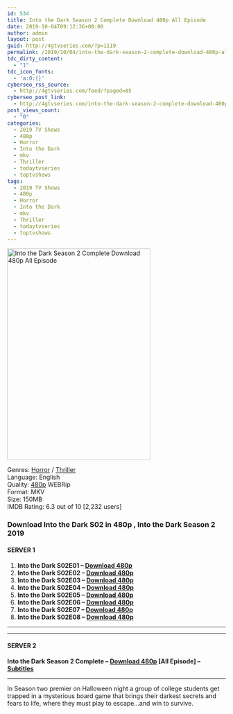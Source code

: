 ```yaml
---
id: 534
title: Into the Dark Season 2 Complete Download 480p All Episode
date: 2019-10-04T09:12:36+00:00
author: admin
layout: post
guid: http://4gtvseries.com/?p=1119
permalink: /2019/10/04/into-the-dark-season-2-complete-download-480p-all-episode-2/
tdc_dirty_content:
  - "1"
tdc_icon_fonts:
  - 'a:0:{}'
cyberseo_rss_source:
  - http://4gtvseries.com/feed/?paged=85
cyberseo_post_link:
  - http://4gtvseries.com/into-the-dark-season-2-complete-download-480p-all-episode/
post_views_count:
  - "0"
categories:
  - 2019 TV Shows
  - 480p
  - Horror
  - Into the Dark
  - mkv
  - Thriller
  - todaytvseries
  - toptvshows
tags:
  - 2019 TV Shows
  - 480p
  - Horror
  - Into the Dark
  - mkv
  - Thriller
  - todaytvseries
  - toptvshows
---
```

<img loading="lazy" fifu-featured="1" class="aligncenter" src="https://1.bp.blogspot.com/-Npzg5G40TjI/XZcMxh_1x7I/AAAAAAAAAWk/3iAh3wymxK86TMOJF5HGEiOLoD1lcKdjACK4BGAYYCw/s1600/Into%2Bthe%2BDark%2BSeason%2B2.jpg" alt="Into the Dark Season 2 Complete Download 480p All Episode" title="Into the Dark Season 2 Complete Download 480p All Episode" width="330" height="488" />

Genres: <a href="http://4gtvseries.com/tag/horror/" data-wpel-link="internal">Horror</a> / <a href="http://4gtvseries.com/tag/thriller/" data-wpel-link="internal">Thriller</a>  
Language: English  
Quality: <a href="http://4gtvseries.com/tag/480p/" data-wpel-link="internal">480p</a> WEBRip  
Format: MKV  
Size: 150MB  
IMDB Rating: 6.3 out of 10 [2,232 users]

### **Download Into the Dark S02 in 480p , Into the Dark Season 2 2019&nbsp;**

#### <span><strong>SERVER 1</strong></span>

  1. **Into the Dark S02E01 – <a href="http://slink.dl480p.xyz/DkPtql" data-wpel-link="external" target="_blank" rel="nofollow external noopener noreferrer" class="wpel-icon-left"><i class="wpel-icon fa fa-download" aria-hidden="true"></i>Download 480p</a>**
  2. **Into the Dark S02E02 – <a href="http://slink.dl480p.xyz/ABDri" data-wpel-link="external" target="_blank" rel="nofollow external noopener noreferrer" class="wpel-icon-left"><i class="wpel-icon fa fa-download" aria-hidden="true"></i>Download 480p</a>**
  3. **Into the Dark S02E03 – <a href="http://slink.dl480p.xyz/3WYc3" data-wpel-link="external" target="_blank" rel="nofollow external noopener noreferrer" class="wpel-icon-left"><i class="wpel-icon fa fa-download" aria-hidden="true"></i>Download 480p</a>**
  4. **Into the Dark S02E04 – <a href="http://slink.dl480p.xyz/Byjc9" data-wpel-link="external" target="_blank" rel="nofollow external noopener noreferrer" class="wpel-icon-left"><i class="wpel-icon fa fa-download" aria-hidden="true"></i>Download 480p</a>**
  5. **Into the Dark S02E05 – <a href="http://slink.dl480p.xyz/IhYlgbn" data-wpel-link="external" target="_blank" rel="nofollow external noopener noreferrer" class="wpel-icon-left"><i class="wpel-icon fa fa-download" aria-hidden="true"></i>Download 480p</a>**
  6. **Into the Dark S02E06 – <a href="http://slink.dl480p.xyz/aRLV" data-wpel-link="external" target="_blank" rel="nofollow external noopener noreferrer" class="wpel-icon-left"><i class="wpel-icon fa fa-download" aria-hidden="true"></i>Download 480p</a>**
  7. **Into the Dark S02E07 – <a href="http://slink.dl480p.xyz/WfuY4J1" data-wpel-link="external" target="_blank" rel="nofollow external noopener noreferrer" class="wpel-icon-left"><i class="wpel-icon fa fa-download" aria-hidden="true"></i>Download 480p</a>**
  8. **Into the Dark S02E08 – <a href="http://slink.dl480p.xyz/aKb9Tw" data-wpel-link="external" target="_blank" rel="nofollow external noopener noreferrer" class="wpel-icon-left"><i class="wpel-icon fa fa-download" aria-hidden="true"></i>Download 480p</a>**

* * *

* * *

#### <span><strong>SERVER 2</strong></span>

**Into the Dark Season 2 Complete – <a href="http://dl480p.xyz/6282/" data-wpel-link="external" target="_blank" rel="nofollow external noopener noreferrer" class="wpel-icon-left"><i class="wpel-icon fa fa-download" aria-hidden="true"></i>Download 480p</a> [All Episode] – <a href="https://subscene.com/subtitles/into-the-dark-second-season" data-wpel-link="external" target="_blank" rel="nofollow external noopener noreferrer" class="wpel-icon-left"><i class="wpel-icon fa fa-download" aria-hidden="true"></i>Subtitles</a>**

* * *

In Season two premier on Halloween night a group of college students get trapped in a mysterious board game that brings their darkest secrets and fears to life, where they must play to escape…and win to survive.

<div align="center">
</div>